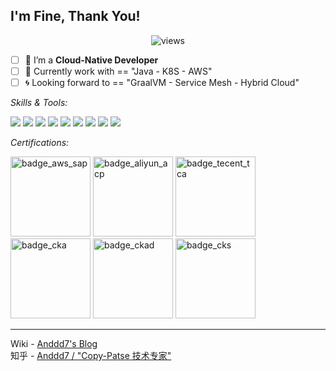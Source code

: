 ## I'm Fine, Thank You!

<p align="center">
    <img src="https://komarev.com/ghpvc/?username=anddd7" alt="views" />
</p>


- [ ] 🍖 I’m a **Cloud-Native Developer**
- [ ] 🍩 Currently work with == "Java - K8S - AWS"
- [ ] 🌀 Looking forward to == "GraalVM - Service Mesh - Hybrid Cloud"

*Skills & Tools:*

<img src="https://img.icons8.com/color/48/000000/kubernetes.png"/> <img src="https://img.icons8.com/color/48/000000/kotlin.png"/> <img src="https://img.icons8.com/color/48/000000/golang.png"/> <img src="https://img.icons8.com/external-flaticons-flat-flat-icons/48/000000/external-java-computer-programming-flaticons-flat-flat-icons.png"/> <img src="https://img.icons8.com/color/48/000000/google-cloud.png"/> <img src="https://img.icons8.com/color/48/000000/react-native.png"/> <img src="https://img.icons8.com/color/48/000000/amazon-web-services.png"/> <img src="https://img.icons8.com/color/48/000000/postgreesql.png"/> <img src="https://img.icons8.com/color/48/000000/typescript.png"/>

*Certifications:*

<img alt='badge_aws_sap' src="https://user-images.githubusercontent.com/24785373/206426222-c9b9b0f3-03ce-4c8b-b1b7-116570d3d5c7.png" width="auto" height="128" /> <img alt='badge_aliyun_acp' src="https://user-images.githubusercontent.com/24785373/206426213-7ba22a66-4962-47d3-8ebf-d5ed73175778.png" width="auto" height="128" /> <img alt='badge_tecent_tca' src="https://user-images.githubusercontent.com/24785373/206426249-6ad198ab-a85a-44fb-bcd0-e4dbf350edc1.png" width="auto" height="128" /> <img alt='badge_cka' src="https://user-images.githubusercontent.com/24785373/206426229-d2f6d627-1f39-4054-ad91-6d65c00054d6.png" width="auto" height="128" /> <img alt='badge_ckad' src="https://user-images.githubusercontent.com/24785373/206426236-a78f59dc-e6dc-4b92-a0c4-4cd7ab8e3649.png" width="auto" height="128" /> <img alt='badge_cks' src="https://user-images.githubusercontent.com/24785373/206426241-1dedd4a1-6a6c-443f-adbc-fc36a50c2e8f.png" width="auto" height="128" /> 

----
Wiki - [Anddd7's Blog](https://anddd7.mesh-shaped.top) \
知乎 - [Anddd7 / "Copy-Patse 技术专家"](https://www.zhihu.com/people/anddd7)
